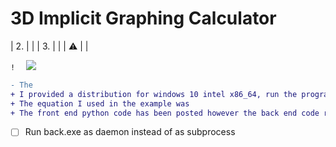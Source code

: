# 3D Implicit Graphing Calculator

| 2. |  |
| 3. |  |
| :warning: |  |

```!  ``` 
[![](https://img.shields.io/badge/The_distribution-lightblue?style=for-the-badge)]()



```diff
- The 
+ I provided a distribution for windows 10 intel x86_64, run the program by click appl.exe - also z is up, not y
+ The equation I used in the example was
+ The front end python code has been posted however the back end code remains private. However, I provided a windows executable of the backend back.exe that works on the above system
```
- [ ] Run back.exe as daemon instead of as subprocess
